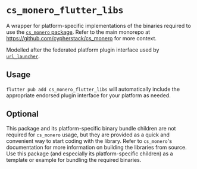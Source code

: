 # `cs_monero_flutter_libs`
A wrapper for platform-specific implementations of the binaries required to use 
the [`cs_monero` package](https://pub.dev/packages/cs_monero).  Refer to the 
main monorepo at https://github.com/cypherstack/cs_monero for more context.

Modelled after the federated platform plugin interface used by 
[`url_launcher`](https://github.com/flutter/packages/tree/main/packages/url_launcher).

## Usage
`flutter pub add cs_monero_flutter_libs` will automatically include the 
appropriate endorsed plugin interface for your platform as needed.

## Optional
This package and its platform-specific binary bundle children are not required 
for `cs_monero` usage, but they are provided as a quick and convenient way to 
start coding with the library.  Refer to `cs_monero`'s documentation for more 
information on building the libraries from source.  Use this package (and 
especially its platform-specific children) as a template or example for bundling 
the required binaries.
